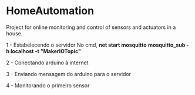 # HomeAutomation
Project for online monitoring and control of sensors and actuators in a house.


1 - Estabelecendo o servidor
    No cmd, **net start mosquitto**
            **mosquitto_sub -h localhost -t "MakerIOTopic"**
    
    
    
2 - Conectando arduino à internet

3 - Enviando mensagem do arduino para o servidor

4 - Monitorando o primeiro sensor

